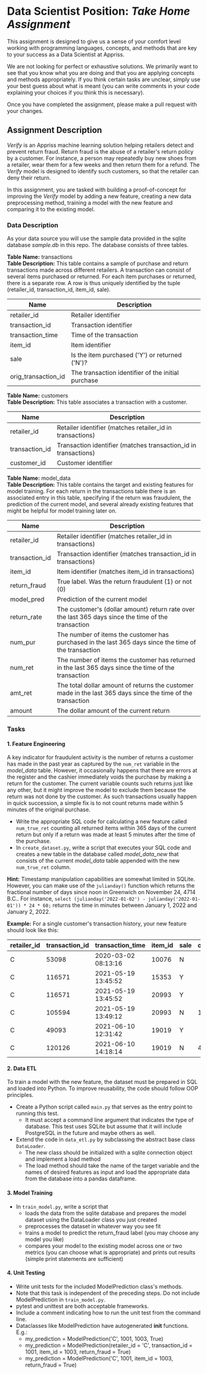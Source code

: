 # Data Scientist Position: *Take Home Assignment*

This assignment is designed to give us a sense of your comfort level working with programming languages, concepts, and
methods that are key to your success as a Data Scientist at Appriss.

We are not looking for perfect or exhaustive solutions. We
primarily want to see that you know what you are doing and that you are applying concepts and methods appropriately. If
you think certain tasks are unclear, simply use your best guess about what is meant (you can write comments in your
code explaining your choices if you think this is necessary).

Once you have completed the assignment, please make a pull request with your changes.

## Assignment Description

*Verify* is an Appriss machine learning solution helping retailers detect and prevent return fraud. Return fraud is the
abuse of a retailer's return policy by a customer. For instance, a person may repeatedly buy new shoes from a retailer,
wear them for a few weeks and then return them for a refund. The *Verify* model is designed to identify such customers,
so that the retailer can deny their return.

In this assignment, you are tasked with building a proof-of-concept for improving the *Verify* model by adding a new
feature, creating a new data preprocessing method, training a model with the new feature and comparing it to the
existing model.

### Data Description

As your data source you will use the sample data provided in the sqlite database *sample.db* in this repo. The database
consists of three tables.

**Table Name:** transactions \
**Table Description:** This table contains a sample of purchase and return transactions made across different retailers.
A transaction can consist of several items purchased or returned. For each item purchases or returned, there is a
separate row. A row is thus uniquely identified by the tuple (retailer_id, transaction_id, item_id, sale).

| Name                | Description                                        |
|---------------------|----------------------------------------------------|
| retailer_id         | Retailer identifier                                |
| transaction_id      | Transaction identifier                             |
| transaction_time    | Time of the transaction                            |
| item_id             | Item identifier                                    |
| sale                | Is the item purchased ('Y') or returned ('N')?     |
| orig_transaction_id | The transaction identifier of the initial purchase |

**Table Name:** customers \
**Table Description:** This table associates a transaction with a customer.

| Name           | Description                                                     |
|----------------|-----------------------------------------------------------------|
| retailer_id    | Retailer identifier (matches retailer_id in transactions)       |
| transaction_id | Transaction identifier (matches transaction_id in transactions) |
| customer_id    | Customer identifier                                             |

**Table Name:** model_data \
**Table Description:** This table contains the target and existing features for model training. For each return in the
transactions table there is an associated entry in this table, specifying if the return was fraudulent, the prediction
of the current model, and several already existing features that might be helpful for model training later on.

| Name           | Description                                                                                                 |
|----------------|-------------------------------------------------------------------------------------------------------------|
| retailer_id    | Retailer identifier (matches retailer_id in transactions)                                                   |
| transaction_id | Transaction identifier (matches transaction_id in transactions)                                             |
| item_id        | Item identifier (matches item_id in transactions)                                                           |
| return_fraud   | True label. Was the return fraudulent (1) or not (0)                                                        |
| model_pred     | Prediction of the current model                                                                             |
| return_rate    | The customer's (dollar amount) return rate over the last 365 days since the time of the transaction         |
| num_pur        | The number of items the customer has purchased in the last 365 days since the time of the transaction       |
| num_ret        | The number of items the customer has returned in the last 365 days since the time of the transaction        |
| amt_ret        | The total dollar amount of returns the customer made in the last 365 days since the time of the transaction |
| amount         | The dollar amount of the current return                                                                     |

### Tasks

#### 1. Feature Engineering

A key indicator for fraudulent activity is the number of returns a customer has made in the past year as captured by the
`num_ret` variable in the *model_data* table. However, it occasionally happens that there are errors at the register and
the cashier immediately voids the purchase by making a return for the customer. The current variable counts such returns
just like any other, but it might improve the model to exclude them because the return was not done by the customer.
As such transactions usually happen in quick succession, a simple fix is to not count returns made within 5 minutes of
the original purchase.

- Write the appropriate SQL code for calculating a new feature called `num_true_ret` counting all returned items within
  365 days of the current return but only if a return was made at least 5 minutes after the time of the purchase.
- In `create_dataset.py`, write a script that executes your SQL code and creates a new table in the database
  called *model_data_new* that consists of the current *model_data* table appended with the new `num_true_ret` column.

**Hint:** Timestamp manipulation capabilities are somewhat limited in SQLite. However, you can make use of the
`julianday()` function which returns the fractional number of days since noon in Greenwich on November 24, 4714 B.C..
For instance, `select (julianday('2022-01-02') - julianday('2022-01-01')) * 24 * 60;` returns the time in minutes
between January 1, 2022 and January 2, 2022.

**Example:** For a single customer's transaction history, your new feature should look like this:

| retailer_id | transaction_id | transaction_time    | item_id | sale | orig_transaction_id | num_ret | num_true_ret |
|-------------|----------------|---------------------|---------|------|---------------------|---------|--------------|
| C           | 53098          | 2020-03-02 08:13:16 | 10076   | N    |                     | 1       | 1            |
| C           | 116571         | 2021-05-19 13:45:52 | 15353   | Y    |                     | 0       | 0            |
| C           | 116571         | 2021-05-19 13:45:52 | 20993   | Y    |                     | 0       | 0            |
| C           | 105594         | 2021-05-19 13:49:12 | 20993   | N    | 116571              | 1       | 0            |
| C           | 49093          | 2021-06-10 12:31:42 | 19019   | Y    |                     | 1       | 0            |
| C           | 120126         | 2021-06-10 14:18:14 | 19019   | N    | 49093               | 2       | 1            |

#### 2. Data ETL

To train a model with the new feature, the dataset must be prepared in SQL and loaded into Python. To improve
reusability, the code should follow OOP principles.

- Create a Python script called `main.py` that serves as the entry point to running this test. 
  - It must accept a command line argument that indicates the type of database. This test uses SQLite but assume that 
    it will include PostgreSQL in the future and maybe others as well.
- Extend the code in `data_etl.py` by subclassing the abstract base class `DataLoader`.
    - The new class should be initialized with a sqlite connection object and implement a load method
    - The load method should take the name of the target variable and the names of desired features as input and load
      the appropriate data from the database into a pandas dataframe.

#### 3. Model Training

- In `train_model.py`, write a script that
    - loads the data from the sqlite database and prepares the model dataset using the DataLoader class you just created
    - preprocesses the dataset in whatever way you see fit
    - trains a model to predict the return_fraud label (you may choose any model you like)
    - compares your model to the existing model across one or two metrics (you can choose what is appropriate) and
      prints out results (simple print statements are sufficient)

#### 4. Unit Testing

- Write unit tests for the included ModelPrediction class's methods.
- Note that this task is independent of the preceding steps. Do not include ModelPrediction in `train_model.py`.
- pytest and unittest are both acceptable frameworks.
- Include a comment indicating how to run the unit test from the command line.
- Dataclasses like ModelPrediction have autogenerated __init__ functions. E.g.:
	- my_prediction = ModelPrediction('C', 1001, 1003, True)
	- my_prediction = ModelPrediction(retailer_id = 'C', transaction_id = 1001, item_id = 1003, return_fraud = True)
	- my_prediction = ModelPrediction('C', 1001, item_id = 1003, return_fraud = True)
